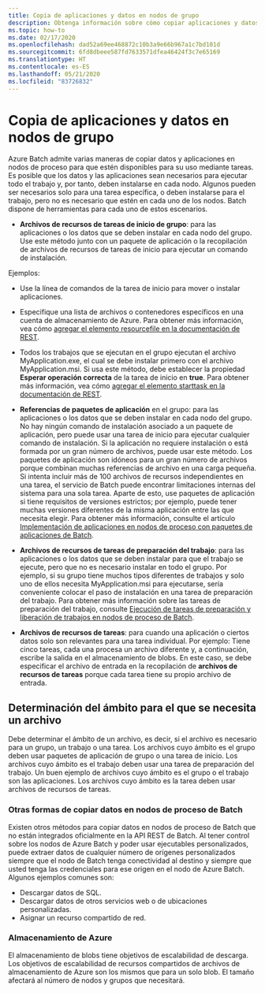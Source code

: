 ```yaml
---
title: Copia de aplicaciones y datos en nodos de grupo
description: Obtenga información sobre cómo copiar aplicaciones y datos en nodos de grupo.
ms.topic: how-to
ms.date: 02/17/2020
ms.openlocfilehash: dad52a69ee468872c10b3a9e66b967a1c7bd101d
ms.sourcegitcommit: 6fd8dbeee587fd7633571dfea46424f3c7e65169
ms.translationtype: HT
ms.contentlocale: es-ES
ms.lasthandoff: 05/21/2020
ms.locfileid: "83726832"
---
```

# <a name="copy-applications-and-data-to-pool-nodes"></a>Copia de aplicaciones y datos en nodos de grupo

Azure Batch admite varias maneras de copiar datos y aplicaciones en nodos de proceso para que estén disponibles para su uso mediante tareas. Es posible que los datos y las aplicaciones sean necesarios para ejecutar todo el trabajo y, por tanto, deben instalarse en cada nodo. Algunos pueden ser necesarios solo para una tarea específica, o deben instalarse para el trabajo, pero no es necesario que estén en cada uno de los nodos. Batch dispone de herramientas para cada uno de estos escenarios.

- **Archivos de recursos de tareas de inicio de grupo**: para las aplicaciones o los datos que se deben instalar en cada nodo del grupo. Use este método junto con un paquete de aplicación o la recopilación de archivos de recursos de tareas de inicio para ejecutar un comando de instalación.  

Ejemplos: 
- Use la línea de comandos de la tarea de inicio para mover o instalar aplicaciones.

- Especifique una lista de archivos o contenedores específicos en una cuenta de almacenamiento de Azure. Para obtener más información, vea cómo [agregar el elemento resourcefile en la documentación de REST](https://docs.microsoft.com/rest/api/batchservice/pool/add#resourcefile).

- Todos los trabajos que se ejecutan en el grupo ejecutan el archivo MyApplication.exe, el cual se debe instalar primero con el archivo MyApplication.msi. Si usa este método, debe establecer la propiedad **Esperar operación correcta** de la tarea de inicio en **true**. Para obtener más información, vea cómo [agregar el elemento starttask en la documentación de REST](https://docs.microsoft.com/rest/api/batchservice/pool/add#starttask).

- **Referencias de paquetes de aplicación** en el grupo: para las aplicaciones o los datos que se deben instalar en cada nodo del grupo. No hay ningún comando de instalación asociado a un paquete de aplicación, pero puede usar una tarea de inicio para ejecutar cualquier comando de instalación. Si la aplicación no requiere instalación o está formada por un gran número de archivos, puede usar este método. Los paquetes de aplicación son idóneos para un gran número de archivos porque combinan muchas referencias de archivo en una carga pequeña. Si intenta incluir más de 100 archivos de recursos independientes en una tarea, el servicio de Batch puede encontrar limitaciones internas del sistema para una sola tarea. Aparte de esto, use paquetes de aplicación si tiene requisitos de versiones estrictos; por ejemplo, puede tener muchas versiones diferentes de la misma aplicación entre las que necesita elegir. Para obtener más información, consulte el artículo [Implementación de aplicaciones en nodos de proceso con paquetes de aplicaciones de Batch](https://docs.microsoft.com/azure/batch/batch-application-packages).

- **Archivos de recursos de tareas de preparación del trabajo**: para las aplicaciones o los datos que se deben instalar para que el trabajo se ejecute, pero que no es necesario instalar en todo el grupo. Por ejemplo, si su grupo tiene muchos tipos diferentes de trabajos y solo uno de ellos necesita MyApplication.msi para ejecutarse, sería conveniente colocar el paso de instalación en una tarea de preparación del trabajo. Para obtener más información sobre las tareas de preparación del trabajo, consulte [Ejecución de tareas de preparación y liberación de trabajos en nodos de proceso de Batch](https://azure.microsoft.com/documentation/articles/batch-job-prep-release/).

- **Archivos de recursos de tareas**: para cuando una aplicación o ciertos datos solo son relevantes para una tarea individual. Por ejemplo: Tiene cinco tareas, cada una procesa un archivo diferente y, a continuación, escribe la salida en el almacenamiento de blobs.  En este caso, se debe especificar el archivo de entrada en la recopilación de **archivos de recursos de tareas** porque cada tarea tiene su propio archivo de entrada.

## <a name="determine-the-scope-required-of-a-file"></a>Determinación del ámbito para el que se necesita un archivo

Debe determinar el ámbito de un archivo, es decir, si el archivo es necesario para un grupo, un trabajo o una tarea. Los archivos cuyo ámbito es el grupo deben usar paquetes de aplicación de grupo o una tarea de inicio. Los archivos cuyo ámbito es el trabajo deben usar una tarea de preparación del trabajo. Un buen ejemplo de archivos cuyo ámbito es el grupo o el trabajo son las aplicaciones. Los archivos cuyo ámbito es la tarea deben usar archivos de recursos de tareas.

### <a name="other-ways-to-get-data-onto-batch-compute-nodes"></a>Otras formas de copiar datos en nodos de proceso de Batch

Existen otros métodos para copiar datos en nodos de proceso de Batch que no están integrados oficialmente en la API REST de Batch. Al tener control sobre los nodos de Azure Batch y poder usar ejecutables personalizados, puede extraer datos de cualquier número de orígenes personalizados siempre que el nodo de Batch tenga conectividad al destino y siempre que usted tenga las credenciales para ese origen en el nodo de Azure Batch. Algunos ejemplos comunes son:

- Descargar datos de SQL.
- Descargar datos de otros servicios web o de ubicaciones personalizadas.
- Asignar un recurso compartido de red.

### <a name="azure-storage"></a>Almacenamiento de Azure

El almacenamiento de blobs tiene objetivos de escalabilidad de descarga. Los objetivos de escalabilidad de recursos compartidos de archivos de almacenamiento de Azure son los mismos que para un solo blob. El tamaño afectará al número de nodos y grupos que necesitará.

